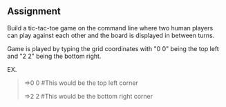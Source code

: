 ## Assignment

Build a tic-tac-toe game on the command line where two human players can play against each other and the board is displayed in between turns.

Game is played by typing the grid coordinates with "0 0" being the top left 
and "2 2" being the bottom right.

EX. 

>=>0 0 #This would be the top left corner
>
>=>2 2 #This would be the bottom right corner
